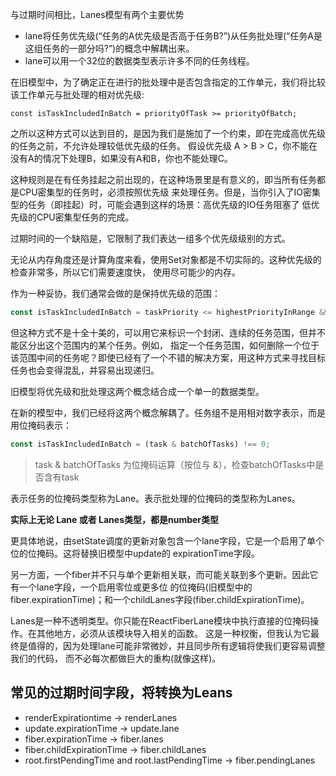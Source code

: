 与过期时间相比，Lanes模型有两个主要优势
* lane将任务优先级(“任务的A优先级是否高于任务B?”)从任务批处理(“任务A是这组任务的一部分吗?”)的概念中解耦出来。
* lane可以用一个32位的数据类型表示许多不同的任务线程。

在旧模型中，为了确定正在进行的批处理中是否包含指定的工作单元，我们将比较该工作单元与批处理的相对优先级:
```
const isTaskIncludedInBatch = priorityOfTask >= priorityOfBatch;
```
之所以这种方式可以达到目的，是因为我们是施加了一个约束，即在完成高优先级的任务之前，不允许处理较低优先级的任务。
假设优先级 A > B > C，你不能在没有A的情况下处理B，如果没有A和B，你也不能处理C。

这种规则是在有任务挂起之前出现的，在这种场景里是有意义的，即当所有任务都是CPU密集型的任务时，必须按照优先级
来处理任务。但是，当你引入了IO密集型的任务（即挂起）时，可能会遇到这样的场景：高优先级的IO任务阻塞了
低优先级的CPU密集型任务的完成。

过期时间的一个缺陷是，它限制了我们表达一组多个优先级级别的方式。

无论从内存角度还是计算角度来看，使用Set对象都是不切实际的。这种优先级的检查非常多，所以它们需要速度快，
使用尽可能少的内存。

作为一种妥协，我们通常会做的是保持优先级的范围：
```javascript
const isTaskIncludedInBatch = taskPriority <= highestPriorityInRange && taskPriority >= lowestPriorityInRange;
```
但这种方式不是十全十美的，可以用它来标识一个封闭、连续的任务范围，但并不能区分出这个范围内的某个任务。例如，
指定一个任务范围，如何删除一个位于该范围中间的任务呢？即使已经有了一个不错的解决方案，用这种方式来寻找目标
任务也会变得混乱，并容易出现递归。

旧模型将优先级和批处理这两个概念结合成一个单一的数据类型。

在新的模型中，我们已经将这两个概念解耦了。任务组不是用相对数字表示，而是用位掩码表示：
```javascript
const isTaskIncludedInBatch = (task & batchOfTasks) !== 0;
```
> task & batchOfTasks 为位掩码运算（按位与 &），检查batchOfTasks中是否含有task

表示任务的位掩码类型称为Lane。表示批处理的位掩码的类型称为Lanes。

**实际上无论 Lane 或者 Lanes类型，都是number类型**

更具体地说，由setState调度的更新对象包含一个lane字段，它是一个启用了单个位的位掩码。这将替换旧模型中update的
expirationTime字段。

另一方面，一个fiber并不只与单个更新相关联，而可能关联到多个更新。因此它有一个lane字段，一个启用零位或更多位
的位掩码(旧模型中的fiber.expirationTime)；和一个childLanes字段(fiber.childExpirationTime)。

Lanes是一种不透明类型。你只能在ReactFiberLane模块中执行直接的位掩码操作。在其他地方，必须从该模块导入相关的函数。
这是一种权衡，但我认为它最终是值得的，因为处理lane可能非常微妙，并且同步所有逻辑将使我们更容易调整我们的代码，
而不必每次都做巨大的重构(就像这样)。

## 常见的过期时间字段，将转换为Leans
* renderExpirationtime -> renderLanes
* update.expirationTime -> update.lane
* fiber.expirationTime -> fiber.lanes
* fiber.childExpirationTime -> fiber.childLanes
* root.firstPendingTime and root.lastPendingTime -> fiber.pendingLanes

